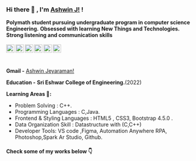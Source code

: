 ### Hi there 👋 , I'm [Ashwin J!](https://cranky-mccarthy-d74bfb.netlify.app/) !

<strong> Polymath student pursuing undergraduate program in computer science Engineering.</strong>
<strong>Obsessed with learning New Things and Technologies. </strong> 
<strong>Strong listening and communication skills</strong>
<br/>
<br/>
[<img align="left" alt="Ashwin's Linkdein" width="22px" src="https://cdn.jsdelivr.net/npm/simple-icons@v3/icons/linkedin.svg" />](https://www.linkedin.com/in/ashwin-jeyaraman-820b47171/)
[<img align="left" alt="Ashwin's Github" width="22px" src="https://cdn.jsdelivr.net/npm/simple-icons@v3/icons/github.svg" />](https://www.github.com/Ashwin20102000)
<a href="https://www.instagram.com/mr.ashwin.j/">
  <img align="left" alt="Ashwin's Instagram" width="22px" src="https://cdn.jsdelivr.net/npm/simple-icons@v3/icons/instagram.svg" />
</a>
<a href="https://www.facebook.com/profile.php?id=100049730051641">
  <img align="left" alt="Ashwin's Facebook" width="22px" src="https://cdn.jsdelivr.net/npm/simple-icons@v3/icons/facebook.svg" />
</a>
<a href="https://leetcode.com/AshwinJeyaraman/">
  <img align="left" alt="Ashwin's LeetCode" width="22px" src="https://cdn.jsdelivr.net/npm/simple-icons@v3/icons/leetcode.svg" />
</a>
<a href="https://www.hackerrank.com/AshwinJeyaraman?hr_r=1">
  <img align="left" alt="Ashwin's Hackerrank" width="22px" src="https://cdn.jsdelivr.net/npm/simple-icons@v3/icons/hackerrank.svg" />
</a>


<br/>
<br/>

**Gmail -** [Ashwin Jeyaraman!](mailto:jkashwin2@gmail.com)

**Education -** <strong>Sri Eshwar College of Engineering.</strong>(2022)

**Learning Areas 🎯:**
<ul>
<li>Problem Solving : C++. </li>
<li>Programming Languages : C,Java.</li>
<li>Frontend & Styling Languages : HTML5 , CSS3, Bootstrap 4.5.0 .</li>
  <li>Data Organization Skill : Datastructure with (C,C++) </li>
  <li>Developer Tools: VS code ,Figma, Automation Anywhere RPA, Photoshop,Spark Ar Studio, Github. </li>
</ul>
<h4>Check some of my works below 👇</h4>

